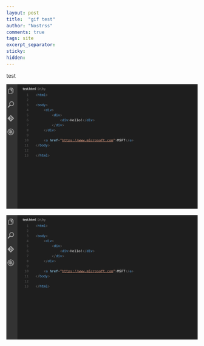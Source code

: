 ```yaml
---
layout: post
title:  "gif test"
author: "Nostrss"
comments: true
tags: site
excerpt_separator: 
sticky: 
hidden: 
---
```

test

![Image with caption](./assets/image/auto_rename_tag.gif "Auto Rename Tag")

![Placeholder image](./assets/image/auto_rename_tag.gif "Auto Rename Tag")